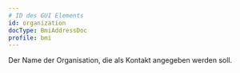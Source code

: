 ```yaml
---
# ID des GUI Elements
id: organization
docType: BmiAddressDoc
profile: bmi
---
```


Der Name der Organisation, die als Kontakt angegeben werden soll.

